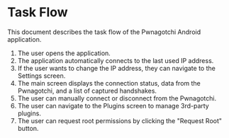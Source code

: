# Task Flow

This document describes the task flow of the Pwnagotchi Android application.

1.  The user opens the application.
2.  The application automatically connects to the last used IP address.
3.  If the user wants to change the IP address, they can navigate to the Settings screen.
4.  The main screen displays the connection status, data from the Pwnagotchi, and a list of captured handshakes.
5.  The user can manually connect or disconnect from the Pwnagotchi.
6.  The user can navigate to the Plugins screen to manage 3rd-party plugins.
7.  The user can request root permissions by clicking the "Request Root" button.
